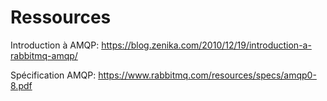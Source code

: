 # Ressources

Introduction à AMQP: https://blog.zenika.com/2010/12/19/introduction-a-rabbitmq-amqp/

Spécification AMQP: https://www.rabbitmq.com/resources/specs/amqp0-8.pdf